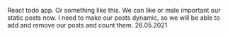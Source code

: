 React todo app. Or something like this. We can like or male important our static posts now. I need to make our posts dynamic, so we will be able to add and remove our posts and count them.
26.05.2021
